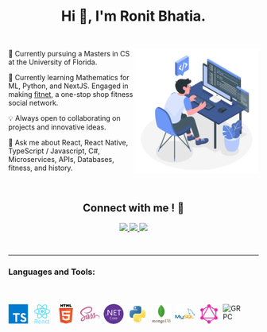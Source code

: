 <h1 align="center">Hi 👋, I'm Ronit Bhatia.</h1>

<!--
**rb3198/rb3198** is a ✨ _special_ ✨ repository because its `README.md` (this file) appears on your GitHub profile.

Here are some ideas to get you started:

- 🔭 I’m currently working on ...
- 🌱 I’m currently learning ...
- 👯 I’m looking to collaborate on ...
- 🤔 I’m looking for help with ...
- 💬 Ask me about ...
- 📫 How to reach me: ...
- 😄 Pronouns: ...
- ⚡ Fun fact: ...
-->

<br/>

<p>
    <img align="right" alt="Coding" width="250" src="./media/coding.png" />

📖 Currently pursuing a Masters in CS at the University of Florida.

🧐 Currently learning Mathematics for ML, Python, and NextJS. Engaged in making [fitnet](https://github.com/fit-net/fitnet), a one-stop shop fitness social network.

💡 Always open to collaborating on projects and innovative ideas.

💬 Ask me about React, React Native, TypeScript / Javascript, C#, Microservices, APIs, Databases, fitness, and history.

<br/>
<h2 align="center">Connect with me ! 🤝</h2>

<p align="center">
	<a href="https://www.linkedin.com/in/ronit-bhatia-4507a6190/" target="_blank" >
		<img src="https://img.shields.io/badge/LinkedIn-0077B5?style=for-the-badge&logo=linkedin&logoColor=white" />
	</a>
        <a href="https://rb3198.github.io/rb3198_web" target="_blank" >
		<img src="https://img.shields.io/badge/portfolio-1AA260?style=for-the-badge&logo=About.me&logoColor=white" />
	</a>
        <a href="mailto:ronitbhatia98@gmail.com" target="_blank" >
		<img src="https://img.shields.io/badge/Gmail-D14836?style=for-the-badge&logo=gmail&logoColor=white" />
	</a>
</p>
</p>
<br/>

<hr/>
<h3 align="left">Languages and Tools:</h3>
<br/>

<p align="left">

<img align="left" src="https://github.com/devicons/devicon/blob/master/icons/typescript/typescript-original.svg" alt="typescript" width="40" height="40" style="padding-right:8px; padding-top:8px"/>

<img align="left" src="https://raw.githubusercontent.com/devicons/devicon/master/icons/react/react-original-wordmark.svg" alt="react" width="40" height="40" style="padding-right:8px; padding-top:8px"/>

<img align="left" src="https://raw.githubusercontent.com/devicons/devicon/master/icons/html5/html5-original-wordmark.svg" alt="html5" width="40" height="40"  style="padding-right:8px; padding-top:8px"/>

<img align="left" src="https://github.com/devicons/devicon/blob/master/icons/sass/sass-original.svg" alt="sass" width="40" height="40" style="padding-right:8px; padding-top:8px"/>

<img align="left" src="https://github.com/devicons/devicon/blob/master/icons/dotnetcore/dotnetcore-original.svg" alt=".NET" width="40" height="40" style="padding-right:8px; padding-top:8px"/>

<img align="left" src="https://raw.githubusercontent.com/devicons/devicon/master/icons/python/python-original.svg" alt="python" width="40" height="40" style="padding-right:8px; padding-top:8px"/>

<img align="left" src="https://raw.githubusercontent.com/devicons/devicon/master/icons/mongodb/mongodb-original-wordmark.svg" alt="mongodb" width="40" height="40" style="padding-right:8px; padding-top:8px"/>

<img align="left" src="https://raw.githubusercontent.com/devicons/devicon/master/icons/mysql/mysql-original-wordmark.svg" alt="mysql" width="40" height="40" style="padding-right:8px; padding-top:8px"/>

<img align="left" src="https://github.com/devicons/devicon/blob/master/icons/graphql/graphql-plain.svg" alt="GraphQL" width="40" height="40" style="padding-right:8px; padding-top:8px"/>

<img align="left" src="https://grpc.io/img/logos/grpc-icon-color.png" alt="GRPC" width="40" height="40" style="padding-right:8px; padding-top:8px"/>

</p>
